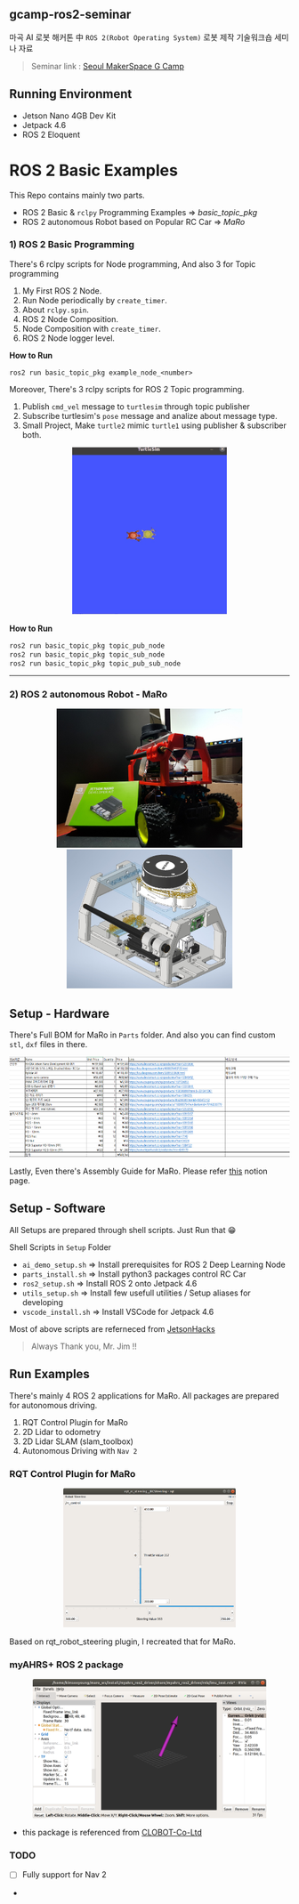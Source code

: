 ## gcamp-ros2-seminar

마곡 AI 로봇 해커톤 中 `ROS 2(Robot Operating System)` 로봇 제작 기술워크숍 세미나 자료

> Seminar link : [Seoul MakerSpace G Camp](https://www.g.camp/2257)

## Running Environment

* Jetson Nano 4GB Dev Kit
* Jetpack 4.6
* ROS 2 Eloquent

# ROS 2 Basic Examples

This Repo contains mainly two parts.

* ROS 2 Basic & `rclpy`  Programming Examples => *basic_topic_pkg*
* ROS 2 autonomous Robot based on Popular RC Car => *MaRo*

### 1) ROS 2 Basic Programming

There's 6 rclpy scripts for Node programming, And also 3 for Topic programming

1. My First ROS 2 Node.
2. Run Node periodically by `create_timer`.
3. About `rclpy.spin`.
4. ROS 2 Node Composition.
5. Node Composition with `create_timer`.
6. ROS 2 Node logger level.

**How to Run**
```
ros2 run basic_topic_pkg example_node_<number>
```

Moreover, There's 3 rclpy scripts for ROS 2 Topic programming.

1. Publish `cmd_vel` message to `turtlesim` through topic publisher
2. Subscribe turtlesim's `pose` message and analize about message type.
3. Small Project, Make `turtle2` mimic `turtle1` using publisher & subscriber both.

<p align="center">
    <img src="./Images/turtle_mimic.gif" height="300">
</p>


**How to Run**
```
ros2 run basic_topic_pkg topic_pub_node
ros2 run basic_topic_pkg topic_sub_node
ros2 run basic_topic_pkg topic_pub_sub_node
```

---
### 2) ROS 2 autonomous Robot - MaRo 

<p align="center">
    <img src="./Images/MaRo.png" height="250">
    <img src="./Images/MaRo_ASM.png" height="250">
</p>

## Setup - Hardware

There's Full BOM for MaRo in `Parts` folder.
And also you can find custom `stl`, `dxf` files in there.

<p align="center">
    <img src="./Images/MaRo_BOM.png" height="180">
</p>

Lastly, Even there's Assembly Guide for MaRo. Please refer [this](https://puzzling-cashew-c4c.notion.site/a457025c8bb843b188a976b3189c3882) notion page.


## Setup - Software

All Setups are prepared through shell scripts.
Just Run that 😁

Shell Scripts in `Setup` Folder
* `ai_demo_setup.sh` => Install prerequisites for ROS 2 Deep Learning Node 
* `parts_install.sh` => Install python3 packages control RC Car 
* `ros2_setup.sh` => Install ROS 2 onto Jetpack 4.6 
* `utils_setup.sh` => Install few usefull utilities / Setup aliases for developing
* `vscode_install.sh` => Install VSCode for Jetpack 4.6 

Most of above scripts are referneced from [JetsonHacks](https://www.jetsonhacks.com/)

> Always Thank you, Mr. Jim !!

## Run Examples

There's mainly 4 ROS 2 applications for MaRo. All packages are prepared for autonomous driving.

1. RQT Control Plugin for MaRo
2. 2D Lidar to odometry
3. 2D Lidar SLAM (slam_toolbox)
4. Autonomous Driving with `Nav 2`

### RQT Control Plugin for MaRo

<p align="center">
    <img src="./Images/rqt_plugin.png" height="250">
</p>

Based on rqt_robot_steering plugin, I recreated that for MaRo.


### myAHRS+ ROS 2 package

<p align="center">
    <img src="./Images/myAHRS+.png" height="250">
</p>

* this package is referenced from [CLOBOT-Co-Ltd](https://github.com/CLOBOT-Co-Ltd/myahrs_ros2_driver)

### TODO

- [ ] Fully support for Nav 2
- 